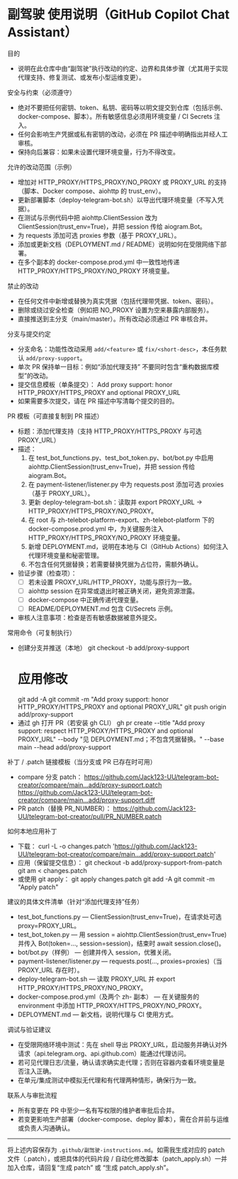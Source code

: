 # 副驾驶 使用说明（GitHub Copilot Chat Assistant）

目的  
- 说明在此仓库中由“副驾驶”执行改动的约定、边界和具体步骤（尤其用于实现代理支持、修复测试、或发布小型运维变更）。

安全与约束（必须遵守）
- 绝对不要把任何密钥、token、私钥、密码等以明文提交到仓库（包括示例、docker-compose、脚本）。所有敏感信息必须用环境变量 / CI Secrets 注入。
- 任何会影响生产凭据或私有密钥的改动，必须在 PR 描述中明确指出并经人工审核。
- 保持向后兼容：如果未设置代理环境变量，行为不得改变。

允许的改动范围（示例）
- 增加对 HTTP_PROXY/HTTPS_PROXY/NO_PROXY 或 PROXY_URL 的支持（脚本、Docker compose、aiohttp 的 trust_env）。
- 更新部署脚本（deploy-telegram-bot.sh）以导出代理环境变量（不写入凭据）。
- 在测试与示例代码中把 aiohttp.ClientSession 改为 ClientSession(trust_env=True)，并把 session 传给 aiogram.Bot。
- 为 requests 添加可选 proxies 参数（基于 PROXY_URL）。
- 添加或更新文档（DEPLOYMENT.md / README）说明如何在受限网络下部署。
- 在多个副本的 docker-compose.prod.yml 中一致性地传递 HTTP_PROXY/HTTPS_PROXY/NO_PROXY 环境变量。

禁止的改动
- 在任何文件中新增或替换为真实凭据（包括代理带凭据、token、密码）。
- 删除或绕过安全检查（例如把 NO_PROXY 设置为空来暴露内部服务）。
- 直接推送到主分支（main/master）。所有改动必须通过 PR 审核合并。

分支与提交约定
- 分支命名：功能性改动采用 `add/<feature>` 或 `fix/<short-desc>`，本任务默认 `add/proxy-support`。
- 单次 PR 保持单一目标：例如“添加代理支持” 不要同时包含“重构数据库模型”的改动。
- 提交信息模板（单条提交）：
  Add proxy support: honor HTTP_PROXY/HTTPS_PROXY and optional PROXY_URL
- 如果需要多次提交，请在 PR 描述中写清每个提交的目的。

PR 模板（可直接复制到 PR 描述）
- 标题：添加代理支持（支持 HTTP_PROXY/HTTPS_PROXY 与可选 PROXY_URL）
- 描述：
  1. 在 test_bot_functions.py、test_bot_token.py、bot/bot.py 中启用 aiohttp.ClientSession(trust_env=True)，并把 session 传给 aiogram.Bot。
  2. 在 payment-listener/listener.py 中为 requests.post 添加可选 proxies（基于 PROXY_URL）。
  3. 更新 deploy-telegram-bot.sh：读取并 export PROXY_URL -> HTTP_PROXY/HTTPS_PROXY/NO_PROXY。
  4. 在 root 与 zh-telebot-platform-export、zh-telebot-platform 下的 docker-compose.prod.yml 中，为关键服务注入 HTTP_PROXY/HTTPS_PROXY/NO_PROXY 环境变量。
  5. 新增 DEPLOYMENT.md，说明在本地与 CI（GitHub Actions）如何注入代理环境变量和秘密管理。
  6. 不包含任何凭据替换；若需要替换凭据为占位符，需额外确认。
- 验证步骤（检查项）：
  - [ ] 若未设置 PROXY_URL/HTTP_PROXY，功能与原行为一致。
  - [ ] aiohttp session 在异常或退出时被正确关闭，避免资源泄露。
  - [ ] docker-compose 中正确传递代理变量。
  - [ ] README/DEPLOYMENT.md 包含 CI/Secrets 示例。
- 审核人注意事项：检查是否有敏感数据被意外提交。

常用命令（可复制执行）
- 创建分支并推送（本地）
  git checkout -b add/proxy-support
  # 应用修改
  git add -A
  git commit -m "Add proxy support: honor HTTP_PROXY/HTTPS_PROXY and optional PROXY_URL"
  git push origin add/proxy-support
- 通过 gh 打开 PR（若安装 gh CLI）
  gh pr create --title "Add proxy support: respect HTTP_PROXY/HTTPS_PROXY and optional PROXY_URL" --body "见 DEPLOYMENT.md；不包含凭据替换。" --base main --head add/proxy-support

补丁 / .patch 链接模板（当分支或 PR 已存在时可用）
- compare 分支 patch：
  https://github.com/Jack123-UU/telegram-bot-creator/compare/main...add/proxy-support.patch
  https://github.com/Jack123-UU/telegram-bot-creator/compare/main...add/proxy-support.diff
- PR patch（替换 PR_NUMBER）：
  https://github.com/Jack123-UU/telegram-bot-creator/pull/PR_NUMBER.patch

如何本地应用补丁
- 下载：
  curl -L -o changes.patch 'https://github.com/Jack123-UU/telegram-bot-creator/compare/main...add/proxy-support.patch'
- 应用（保留提交信息）：
  git checkout -b add/proxy-support-from-patch
  git am < changes.patch
- 或使用 git apply：
  git apply changes.patch
  git add -A
  git commit -m "Apply patch"

建议的具体文件清单（针对“添加代理支持”任务）
- test_bot_functions.py — ClientSession(trust_env=True)，在请求处可选 proxy=PROXY_URL。
- test_bot_token.py — 用 session = aiohttp.ClientSession(trust_env=True) 并传入 Bot(token=..., session=session)，结束时 await session.close()。
- bot/bot.py（样例） — 创建并传入 session，优雅关闭。
- payment-listener/listener.py — requests.post(..., proxies=proxies)（当 PROXY_URL 存在时）。
- deploy-telegram-bot.sh — 读取 PROXY_URL 并 export HTTP_PROXY/HTTPS_PROXY/NO_PROXY。
- docker-compose.prod.yml（及两个 zh- 副本） — 在关键服务的 environment 中添加 HTTP_PROXY/HTTPS_PROXY/NO_PROXY。
- DEPLOYMENT.md — 新文档，说明代理与 CI 使用方式。

调试与验证建议
- 在受限网络环境中测试：先在 shell 导出 PROXY_URL，启动服务并确认对外请求（api.telegram.org、api.github.com）能通过代理访问。
- 若可见代理日志/流量，确认请求确实走代理；否则在容器内查看环境变量是否注入正确。
- 在单元/集成测试中模拟无代理和有代理两种情形，确保行为一致。

联系人与审批流程
- 所有变更在 PR 中至少一名有写权限的维护者审批后合并。
- 若变更影响生产部署（docker-compose、deploy 脚本），需在合并前与运维或负责人沟通确认。

---

将上述内容保存为 `.github/副驾驶-instructions.md`。如需我生成对应的 patch 文件（.patch），或把具体的代码片段 / 自动化修改脚本（patch_apply.sh）一并加入仓库，请回复“生成 patch” 或 “生成 patch_apply.sh”。
